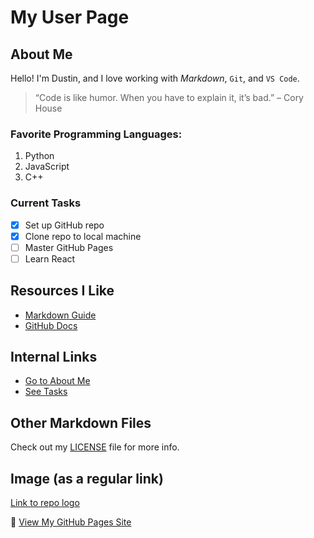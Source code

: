 # My User Page

## About Me
Hello! I'm Dustin, and I love working with _Markdown_, `Git`, and `VS Code`.

> “Code is like humor. When you have to explain it, it’s bad.” – Cory House

### Favorite Programming Languages:
1. Python
2. JavaScript
3. C++

### Current Tasks
- [x] Set up GitHub repo
- [x] Clone repo to local machine
- [ ] Master GitHub Pages
- [ ] Learn React

## Resources I Like
- [Markdown Guide](https://www.markdownguide.org/)
- [GitHub Docs](https://docs.github.com/)

## Internal Links
- [Go to About Me](#about-me)
- [See Tasks](#current-tasks)

## Other Markdown Files
Check out my [LICENSE](LICENSE) file for more info.

## Image (as a regular link)
[Link to repo logo](./assets/logo.png)

📢 [View My GitHub Pages Site](https://dustinnguyen012.github.io/user-page/)
